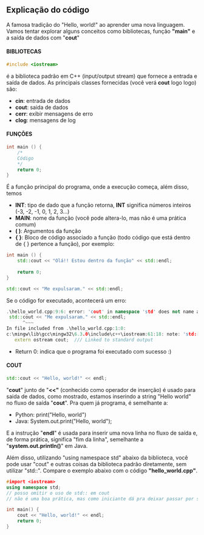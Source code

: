 ## Explicação do código

A famosa tradição do "Hello, world!" ao aprender uma nova linguagem. Vamos tentar explorar alguns conceitos como bibliotecas, função **"main"** e a saída de dados com "**cout**" 

#### BIBLIOTECAS
```C++
#include <iostream>
```
**__<iostream>__** é a biblioteca padrão em C++ (input/output stream) que fornece a entrada e saída de dados. As principais classes fornecidas (você verá **cout** logo logo) são:
- **__cin__**: entrada de dados
- **__cout__**: saida de dados
- **__cerr__**: exibir mensagens de erro
- **__clog__**: mensagens de log

#### FUNÇÕES
```C++
int main () {
    /*
    Código
    */
    return 0;
}
```
É a função principal do programa, onde a execução começa, além disso, temos
- __**INT**__: tipo de dado que a função retorna, **INT** significa números inteiros (-3, -2, -1, 0, 1, 2, 3...)
- __**MAIN**__: nome da função (você pode altera-lo, mas não é uma prática comum)
- __**( )**__: Argumentos da função
- __**{ }**__: Bloco de código associado a função (todo código que está dentro de { } pertence a função), por exemplo:
```C++
int main () {
    std::cout << "Olá!! Estou dentro da função" << std::endl;
    
    return 0;
}

std::cout << "Me expulsaram." << std::endl;
```
Se o código for executado, acontecerá um erro:
```C++
.\hello_world.cpp:9:6: error: 'cout' in namespace 'std' does not name a type
 std::cout << "Me expulsaram." << std::endl;
      ^~~~
In file included from .\hello_world.cpp:1:0:
c:\mingw\lib\gcc\mingw32\6.3.0\include\c++\iostream:61:18: note: 'std::cout' declared here
   extern ostream cout;  /// Linked to standard output
```
- Return 0: indica que o programa foi executado com sucesso :)

#### COUT
```C++
std::cout << "Hello, world!" << endl;
```
"**__cout__**" junto de "**__<<"__** (conhecido como operador de inserção) é usado para saida de dados, como mostrado, estamos inserindo a string "Hello world" no fluxo de saída "__**cout**__". Pra quem já programa, é semelhante a:
- Python: print("Hello, world")
- Java: System.out.print("Hello, world");

E a instrução "**__endl__**" é usada para inserir uma nova linha no fluxo de saída e, de forma prática, significa "fim da linha", semelhante a "**__system.out.println()__**" em Java.

Além disso, utilizando "using namespace std" abaixo da biblioteca, você pode usar "cout" e outras coisas da biblioteca padrão diretamente, sem utilizar "std::". Compare o exemplo abaixo com o código __**"hello_world.cpp"**__.
```C++
#import <iostream>
using namespace std;
// posso omitir o uso de std:: em cout
// não é uma boa prática, mas como iniciante dá pra deixar passar por simplicidade

int main() {
    cout << "Hello, world!" << endl;
    return 0;
}
```

